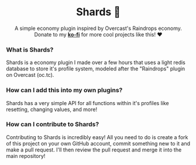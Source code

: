 <div>
    <center><h1> Shards 💸</h1></center>
    <center>A simple economy plugin inspired by Overcast's Raindrops economy.</center>
    <center>Donate to my <a href="https://ko-fi.com/ianrich"><b>ko-fi</b></a> for more cool projects like this! ❤️</center>
</div>

### What is Shards?
Shards is a economy plugin I made over a few hours that uses a light redis database to store it's profile system, modeled after the "Raindrops" plugin on Overcast (oc.tc).

### How can I add this into my own plugins?
Shards has a very simple API for all functions within it's profiles like resetting, changing values, and more!

### How can I contribute to Shards?
Contributing to Shards is incredibly easy! All you need to do is create a fork of this project on your own GitHub account, commit something new to it and make a pull request. I'll then review the pull request and merge it into the main repository!


